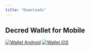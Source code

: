 ```yaml
---
title: "Downloads"
---
```


## Decred Wallet for Mobile
[![Wallet Android](/images/google-store-icon.png "Wallet Android")](https://play.google.com/store/apps/details?id=com.decred.dcrandroid.mainnet)
[![Wallet iOS](/images/apple-store-icon.svg "Wallet iOS")](https://apps.apple.com/us/app/decred-wallet/id1462247643)


